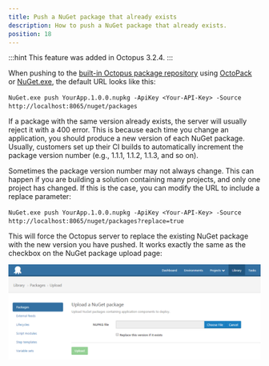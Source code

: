 ```yaml
---
title: Push a NuGet package that already exists
description: How to push a NuGet package that already exists.
position: 18
---
```


:::hint
This feature was added in Octopus 3.2.4.
:::

When pushing to the [built-in Octopus package repository](/docs/packaging-applications/package-repositories/index.md) using [OctoPack](/docs/packaging-applications/nuget-packages/using-octopack/index.md) or [NuGet.exe](/docs/packaging-applications/nuget-packages/using-nuget.exe.md), the default URL looks like this:

`NuGet.exe push YourApp.1.0.0.nupkg -ApiKey <Your-API-Key> -Source http://localhost:8065/nuget/packages`

If a package with the same version already exists, the server will usually reject it with a 400 error. This is because each time you change an application, you should produce a new version of each NuGet package. Usually, customers set up their CI builds to automatically increment the package version number (e.g., 1.1.1, 1.1.2, 1.1.3, and so on).

Sometimes the package version number may not always change. This can happen if you are building a solution containing many projects, and only one project has changed. If this is the case, you can modify the URL to include a replace parameter:

`NuGet.exe push YourApp.1.0.0.nupkg -ApiKey <Your-API-Key> -Source http://localhost:8065/nuget/packages?replace=true`

This will force the Octopus server to replace the existing NuGet package with the new version you have pushed. It works exactly the same as the checkbox on the NuGet package upload page:

![](/docs/images/3049103/3278483.png "width=500")
